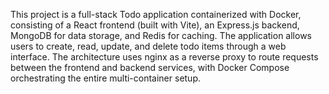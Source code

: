This project is a full-stack Todo application containerized with Docker, consisting of a React frontend (built with Vite), an Express.js backend, MongoDB for data storage, and Redis for caching. The application allows users to create, read, update, and delete todo items through a web interface. The architecture uses nginx as a reverse proxy to route requests between the frontend and backend services, with Docker Compose orchestrating the entire multi-container setup.
